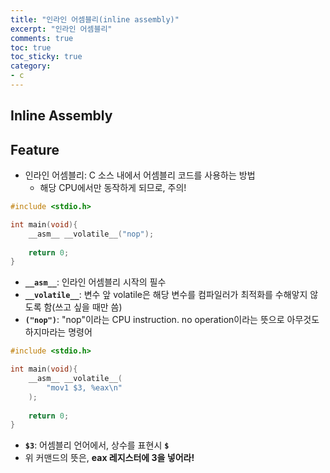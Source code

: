 ```yaml
---
title: "인라인 어셈블리(inline assembly)"
excerpt: "인라인 어셈블리"
comments: true
toc: true
toc_sticky: true
category:
- c
---
```

## Inline Assembly
## Feature
- 인라인 어셈블리: C 소스 내에서 어셈블리 코드를 사용하는 방법
	- 해당 CPU에서만 동작하게 되므로, 주의!
  
```c
#include <stdio.h>

int main(void){
	__asm__ __volatile__("nop");
	
	return 0;
}
```

- **`__asm__`**: 인라인 어셈블리 시작의 필수
- **`__volatile__`**: 변수 앞 volatile은 해당 변수를 컴파일러가 최적화를 수해앟지 않도록 함(쓰고 싶을 때만 씀)
- **`("nop")`**: "nop"이라는 CPU instruction. no operation이라는 뜻으로 아무것도 하지마라는 명령어
  
```c
#include <stdio.h>

int main(void){
	__asm__ __volatile__(
		"mov1 $3, %eax\n"
	);
	
	return 0;
}
```
  
- **`$3`**: 어셈블리 언어에서, 상수를 표현시 **`$`**
- 위 커맨드의 뜻은, **eax 레지스터에 3을 넣어라!**

